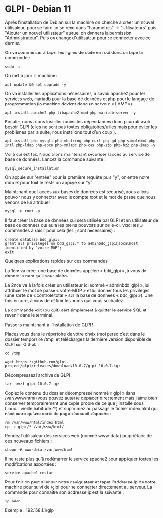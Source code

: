 # GLPI - Debian 11


 Après l'installation de Debian sur la machine on cherche à créer un nouvel utilisateur, pour se faire on se rend dans "Paramètres" -> "Utilisateurs" puis
"Ajouter un nouvel utilisateur" auquel on donnera la permission "Administrateur". Puis on change d'utilisateur pour se connecter avec ce dernier.

On va commencer à taper les lignes de code en root donc on tape la commande :
```
sudo -i
```
On met à jour la machine :
```
apt update && apt upgrade -y
```

On va installer les applications nécessaires, à savoir apache2 pour les services web, mariadb pour la base de données et php pour le langage de programmation (la machine devient donc un serveur « LAMP »).

```
apt install apache2 php libapache2-mod-php mariadb-server -y
```
Ensuite, nous allons installer toutes les dépendances donc pourrait avoir besoin GLPI (elles ne sont pas toutes obligatoires/utiles mais pour éviter les problèmes par la suite, nous installons tout d’un coup ).

```
apt install php-mysqli php-mbstring php-curl php-gd php-simplexml php-intl php-ldap php-apcu php-xmlrpc php-cas php-zip php-bz2 php-imap -y
```
Voilà qui est fait. Nous allons maintenant sécuriser l’accès au service de base de données. Lancez la commande suivante :
```
mysql_secure_installation
```
On appuie sur "entrée" pour la première requête puis "y", on entre notre mdp et pour tout le reste on appuye sur "y"

Maintenant que l’accès aux bases de données est sécurisé, nous allons pouvoir nous y connecter avec le compte root et le mot de passe que nous venons de lui attribuer :
```
mysql -u root -p
```

Il faut créer la base de données qui sera utilisée par GLPI et un utilisateur de base de données qui aura les pleins pouvoirs sur celle-ci. Voici les 3 commandes à saisir pour cela (les ; sont nécessaires) :
```
create database bdd_glpi;
grant all privileges on bdd_glpi.* to adminbdd_glpi@localhost identified by "votre-MDP";
exit
```
Quelques explications rapides sur ces commandes :

La 1ère va créer une base de données appelée «  bdd_glpi », à vous de donner le nom qu’il vous plaira.
  
  La 2nde va à la fois créer un utilisateur ici nommé « adminbdd_glpi », lui attribuer le mot de passe « votre-MDP » et lui donner tous les privilèges (une sorte de « contrôle total » sur la base de données « bdd_glpi »). Une fois encore, à vous de définir les noms que vous souhaitez.
 
 La commande exit (ou quit) sert simplement à quitter le service SQL et revenir dans le terminal.

Passons maintenant à l’installation de GLPI !

Placez vous dans le répertoire de votre choix (moi perso c’est dans le dossier temporaire /tmp) et téléchargez la dernière version disponible de GLPI sur Github :
```
cd /tmp
```
```
wget https://github.com/glpi-project/glpi/releases/download/10.0.7/glpi-10.0.7.tgz
```

Décompressez l’archive de GLPI :
```
tar -xvzf glpi-10.0.7.tgz
```
Copiez le contenu du dossier décompressé nommé « glpi » dans /var/www/html (vous pouvez aussi le déplacer directement mais j’aime bien conserver temporairement une copie propre de ce que j’installe sous Linux… vieille habitude ^^) et supprimez au passage le fichier index.html qui n’est autre qu’une sorte de page d’accueil d’apache :
```
rm /var/www/html/index.html
cp -r glpi/* /var/www/html/
```
Rendez l’utilisateur des services web (nommé www-data) propriétaire de ces nouveaux fichiers :
```
chown -R www-data /var/www/html
```
Il ne reste plus qu’à redémarrer le service apache2 pour appliquer toutes les modifications apportées :
```
service apache2 restart

```
Pour finir on peut aller sur notre naviguateur et taper l'addresse ip de notre machine pour suivi de /glpi pour se connecter directement au serveur.
La commande pour connaître son addresse ip est la suivante :


```
ip addr
```


Exemple : 192.168.1.1/glpi









